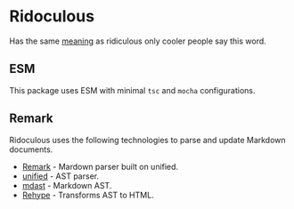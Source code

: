 # Ridoculous

Has the same [meaning](https://www.urbandictionary.com/define.php?term=ridoculous) as ridiculous only cooler people say this word.

## ESM

This package uses ESM with minimal `tsc` and `mocha` configurations.

## Remark

Ridoculous uses the following technologies to parse and update Markdown documents.

- [Remark](https://github.com/remarkjs/remark) - Mardown parser built on unified.
- [unified](https://github.com/unifiedjs/unified) - AST parser.
- [mdast](https://github.com/syntax-tree/mdast) - Markdown AST.
- [Rehype](https://github.com/rehypejs/rehype) - Transforms AST to HTML.
